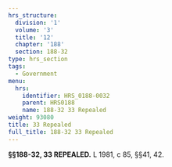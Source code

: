```yaml
---
hrs_structure:
  division: '1'
  volume: '3'
  title: '12'
  chapter: '188'
  section: 188-32
type: hrs_section
tags:
  - Government
menu:
  hrs:
    identifier: HRS_0188-0032
    parent: HRS0188
    name: 188-32 33 Repealed
weight: 93080
title: 33 Repealed
full_title: 188-32 33 Repealed
---
```

**§§188-32, 33 REPEALED.** L 1981, c 85, §§41, 42.